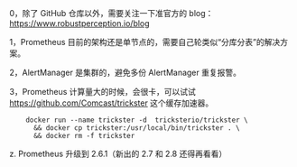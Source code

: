 0，除了 GitHub 仓库以外，需要关注一下准官方的 blog：https://www.robustperception.io/blog


1，Prometheus 目前的架构还是单节点的，需要自己轮类似“分库分表”的解决方案。


2，AlertManager 是集群的，避免多份 AlertManager 重复报警。


3，Prometheus 计算量大的时候，会很卡，可以试试 https://github.com/Comcast/trickster 这个缓存加速器。

        docker run --name trickster -d  tricksterio/trickster \
          && docker cp trickster:/usr/local/bin/trickster . \
          && docker rm -f trickster


z. Prometheus 升级到 2.6.1（新出的 2.7 和 2.8 还得再看看）
